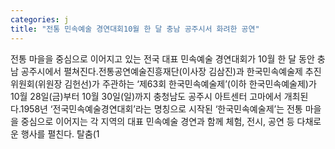 ```yaml
---
categories: j
title: "전통 민속예술 경연대회10월 한 달 충남 공주시서 화려한 공연"
---
```

전통 마을을 중심으로 이어지고 있는 전국 대표 민속예술 경연대회가 10월 한 달 동안 충남 공주시에서 펼쳐진다.전통공연예술진흥재단(이사장 김삼진)과 한국민속예술제 추진위원회(위원장 김헌선)가 주관하는 ‘제63회 한국민속예술제’(이하 한국민속예술제)가 10월 28일(금)부터 10월 30일(일)까지 충청남도 공주시 아트센터 고마에서 개최된다.1958년 ‘전국민속예술경연대회’라는 명칭으로 시작된 ‘한국민속예술제’는 전통 마을을 중심으로 이어지는 각 지역의 대표 민속예술 경연과 함께 체험, 전시, 공연 등 다채로운 행사를 펼친다. 탈춤(1